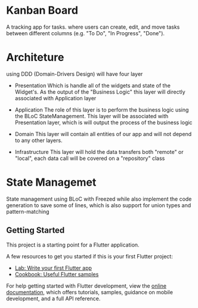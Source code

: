 # Kanban Board

A tracking app for tasks.
where users can create, edit, and move tasks between different columns (e.g. "To Do", "In Progress", "Done").

# Architeture

using DDD (Domain-Drivers Design) will have four layer
- Presentation
    Which is handle all of the widgets and state of the Widget's.
    As the output of the "Business Logic" this layer will directly associated with Application layer 

- Application
    The role of this layer is to perform the business logic using the BLoC StateManagement.
    This layer will be associated with Presentation layer, which is will output the process of the business logic

- Domain
    This layer will contain all entities of our app and will not depend to any other layers.

- Infrastructure
    This layer will hold the data transfers both "remote" or "local", each data call will be covered on a "repository" class

# State Managemet

State management using BLoC with Freezed while also implement the code generation to save some of lines, which is also support
for union types and pattern-matching

## Getting Started

This project is a starting point for a Flutter application.

A few resources to get you started if this is your first Flutter project:

- [Lab: Write your first Flutter app](https://docs.flutter.dev/get-started/codelab)
- [Cookbook: Useful Flutter samples](https://docs.flutter.dev/cookbook)

For help getting started with Flutter development, view the
[online documentation](https://docs.flutter.dev/), which offers tutorials,
samples, guidance on mobile development, and a full API reference.
